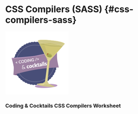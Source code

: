 # CSS Compilers (SASS) {#css-compilers-sass}

![](images/image03.png)
<br>

### Coding & Cocktails CSS Compilers Worksheet


